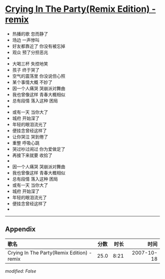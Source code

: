 # [Crying In The Party(Remix Edition) - remix](https://music.163.com/song?id=65503)

* 热播的歌 忽而静了
* 场边 一声惨叫
* 好友都靠近了   你没有被忘掉
* 观众 预了分担恶兆
* 
* 大喝三杯 失控地笑
* 孩子 终于哭了
* 空气的震荡里 你没说但心照
* 某个事情大概 不妙了
* 因一个人痛哭 哭崩派对舞曲
* 我也曾像这样 青春大概相似
* 总有段情 落入这种 困局
* 
* 或有一天 当你大了
* 城府 开始深了
* 年轻的眼泪流光了
* 便挂念曾经这样了
* 让你哭泣 哭到倦了
* 重整 呼吸心跳
* 哭过吵过闹过 你为爱做足了
* 再接下来就要 收拾了
* 
* 因一个人痛哭 哭崩派对舞曲
* 我也曾像这样 青春大概相似
* 总有段情 落入这种 困局
* 或有一天 当你大了
* 城府  开始深了
* 年轻的眼泪流光了
* 便挂念曾经这样了
* 


---

## Appendix

|歌名|分数|时长|时间|
|:---|:---:|---:|---:|
|Crying In The Party(Remix Edition) - remix|25.0|8:21|2007-10-18

*modified: False*